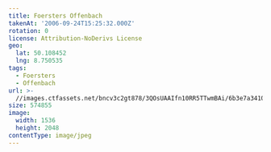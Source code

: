 ```yaml
---
title: Foersters Offenbach
takenAt: '2006-09-24T15:25:32.000Z'
rotation: 0
license: Attribution-NoDerivs License
geo:
  lat: 50.108452
  lng: 8.750535
tags:
  - Foersters
  - Offenbach
url: >-
  //images.ctfassets.net/bncv3c2gt878/3QOsUAAIfn10RR5TTwmBAi/6b3e7a341009a2bdc50ac3d9d2b10fc9/foersters-offenbach_4544874373_o
size: 574855
image:
  width: 1536
  height: 2048
contentType: image/jpeg
---
```


